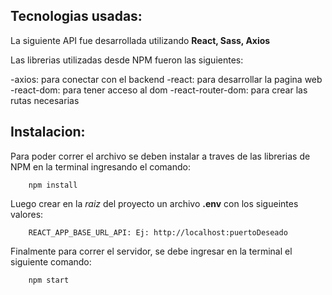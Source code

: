 ## Tecnologias usadas:

La siguiente API fue desarrollada utilizando __React, Sass, Axios__

Las librerias utilizadas desde NPM fueron las siguientes:

   -axios: para conectar con el backend
   -react: para desarrollar la pagina web
   -react-dom: para tener acceso al dom
   -react-router-dom: para crear las rutas necesarias

## Instalacion:

Para poder correr el archivo se deben instalar a traves de las librerias de NPM en la terminal ingresando el comando: 

```
    npm install
```

Luego crear en la _raiz_ del proyecto un archivo __.env__ con los sigueintes valores:
    
```
    REACT_APP_BASE_URL_API: Ej: http://localhost:puertoDeseado
```

Finalmente para correr el servidor, se debe ingresar en la terminal el siguiente comando:

```
    npm start
```



